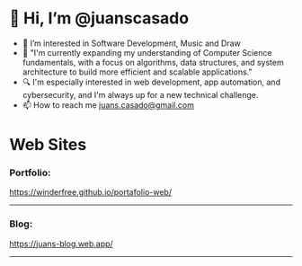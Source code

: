 <h1>👋 Hi, I’m @juanscasado</h1>
<ul>
  <li>
    👀 I’m interested in Software Development, Music and Draw
  </li>
  <li>
    🌱 "I'm currently expanding my understanding of Computer Science fundamentals, with a focus on algorithms, data structures, and system architecture to build more efficient and scalable applications."
  </li> 
  <li>
    🔍 I'm especially interested in web development, app automation, and cybersecurity, and I'm always up for a new technical challenge.
  </li>
  <li>
    📫 How to reach me <a href="mailto:juans.casado@gmail.com">juans.casado@gmail.com</a>
  </li> 
</ul>
<h1>Web Sites</h1>
<h3>Portfolio: </h3>
<a href="https://winderfree.github.io/portafolio-web/" rel="nofollow">https://winderfree.github.io/portafolio-web/</a>
<hr>
<h3>Blog:</h3>
<a href="https://juans-blog.web.app/" rel="nofollow">https://juans-blog.web.app/</a>
<hr>
